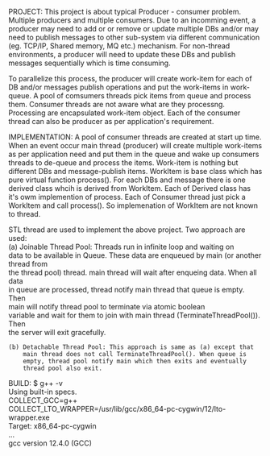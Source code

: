 PROJECT:
  This project is about typical Producer - consumer problem. Multiple producers
  and multiple consumers. Due to an incomming event, a producer may need to add or
  or remove or update multiple DBs and/or may need to publish messages to other
  sub-system via different communication (eg. TCP/IP, Shared memory, MQ etc.)
  mechanism. For non-thread environments, a producer will need to update these
  DBs and publish messages sequentially which is time consuming.

  To parallelize this process, the producer will create work-item for each of
  DB and/or messages publish operations and put the work-items in work-queue.
  A pool of comsumers threads pick items from queue and process them. Consumer
  threads are not aware what are they processng. Processing are encapsulated
  work-item object. Each of the consumer thread can also be producer as per
  application's requirement.

IMPLEMENTATION:
   A pool of consumer threads are created at start up time. When an event occur
   main thread (producer) will create multiple work-items as per application
   need and put them in the queue and wake up consumers threads to de-queue
   and process the items.
   Work-item is nothing but different DBs and message-publish items.
   WorkItem is base class which has pure virtual function process().
   For each DBs and message there is one derived class whcih is derived from
   WorkItem. Each of Derived class has it's owm implemention of process.
   Each of Consumer thread just pick a WorkItem and call process(). So
   implemenation of WorkItem are not known to thread.

   STL thread are used to implement the above project. Two approach are
   used:  
   (a) Joinable Thread Pool: Threads run in infinite loop and waiting on  
       data to be available in Queue. These data are enqueued by main (or another thread from  
       the thread pool) thread. main thread will wait after enqueing data. When all data  
       in queue are processed, thread notify main thread that queue is empty. Then  
       main will notify thread pool to terminate via atomic boolean  
       variable and wait for them to join with main thread (TerminateThreadPool()). Then  
       the server will exit gracefully.  
         
    (b) Detachable Thread Pool: This approach is same as (a) except that  
        main thread does not call TerminateThreadPool(). When queue is  
        empty, thread pool notify main which then exits and eventually  
        thread pool also exit.  


BUILD:
$ g++ -v  
Using built-in specs.  
COLLECT_GCC=g++  
COLLECT_LTO_WRAPPER=/usr/lib/gcc/x86_64-pc-cygwin/12/lto-wrapper.exe  
Target: x86_64-pc-cygwin  
...  
gcc version 12.4.0 (GCC)  
